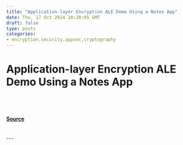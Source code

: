 ```yaml
---
title: "Application-layer Encryption ALE Demo Using a Notes App"
date: Thu, 17 Oct 2024 20:20:05 GMT
draft: false
type: posts
categories: 
- encryption,security,appsec,cryptography
---
```

# Application-layer Encryption ALE Demo Using a Notes App

<br/>

<br/>


#### [Source](https://blog.ironcorelabs.com/application-layer-encryption-ale-demo-using-a-notes-app-d5646fccb005?source=rss----424d9e2d3917---4)

<br/>
---
